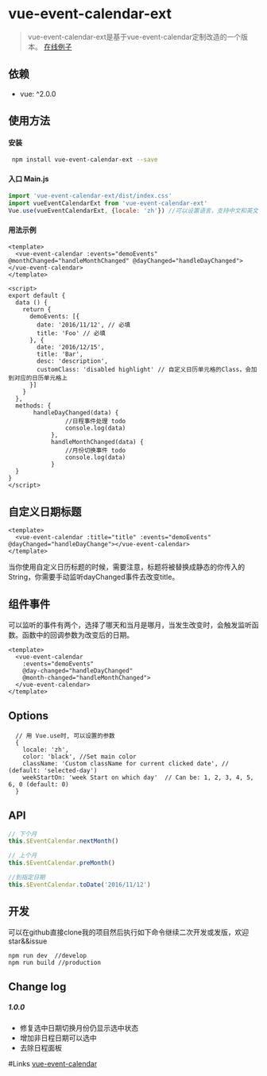 # vue-event-calendar-ext

> vue-event-calendar-ext是基于vue-event-calendar定制改造的一个版本。
> [在线例子](https://tkggusraqk.github.io/vue-event-calendar-ext-demo/index.html)

## 依赖
- vue: ^2.0.0

## 使用方法
#### 安装

``` sh
 npm install vue-event-calendar-ext --save
```

#### 入口 Main.js

```javascript
import 'vue-event-calendar-ext/dist/index.css'
import vueEventCalendarExt from 'vue-event-calendar-ext'
Vue.use(vueEventCalendarExt, {locale: 'zh'}) //可以设置语言，支持中文和英文
```

#### 用法示例

```vue
<template>
  <vue-event-calendar :events="demoEvents" @monthChanged="handleMonthChanged" @dayChanged="handleDayChanged"></vue-event-calendar>
</template>

<script>
export default {
  data () {
    return {
      demoEvents: [{
        date: '2016/11/12', // 必填
        title: 'Foo' // 必填
      }, {
        date: '2016/12/15',
        title: 'Bar',
        desc: 'description',
        customClass: 'disabled highlight' // 自定义日历单元格的Class，会加到对应的日历单元格上
      }]
    }
  },
  methods: {
	   handleDayChanged(data) {
                //日程事件处理 todo
                console.log(data)
            },
            handleMonthChanged(data) {
                //月份切换事件 todo
                console.log(data)
            }
  }
}
</script>
```

## 自定义日期标题

```vue
<template>
  <vue-event-calendar :title="title" :events="demoEvents" @dayChanged="handleDayChange"></vue-event-calendar>
</template>
```

当你使用自定义日历标题的时候，需要注意，标题将被替换成静态的你传入的String，你需要手动监听dayChanged事件去改变title。

## 组件事件
可以监听的事件有两个，选择了哪天和当月是哪月，当发生改变时，会触发监听函数。函数中的回调参数为改变后的日期。
```
<template>
  <vue-event-calendar
    :events="demoEvents"
    @day-changed="handleDayChanged"
    @month-changed="handleMonthChanged">
  </vue-event-calendar>
</template>
```

## Options

```
  // 用 Vue.use时, 可以设置的参数
  {
    locale: 'zh',
    color: 'black', //Set main color
    className: 'Custom className for current clicked date', // (default: 'selected-day')
    weekStartOn: 'week Start on which day'  // Can be: 1, 2, 3, 4, 5, 6, 0 (default: 0)
  }
```

## API
```javascript
// 下个月
this.$EventCalendar.nextMonth()
```
```javascript
// 上个月
this.$EventCalendar.preMonth()
```
```javascript
//到指定日期
this.$EventCalendar.toDate('2016/11/12')
```

## 开发
可以在github直接clone我的项目然后执行如下命令继续二次开发或发版，欢迎star&&issue
```
npm run dev  //develop
npm run build //production
```

## Change log

##### 1.0.0
- 修复选中日期切换月份仍显示选中状态
- 增加非日程日期可以选中
- 去除日程面板

#Links
[vue-event-calendar](https://github.com/GeoffZhu/vue-event-calendar)